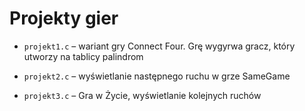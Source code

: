 # Projekty gier

* `projekt1.c` – wariant gry Connect Four. Grę wygyrwa gracz, który utworzy na tablicy palindrom

* `projekt2.c` – wyświetlanie następnego ruchu w grze SameGame

* `projekt3.c` – Gra w Życie, wyświetlanie kolejnych ruchów

